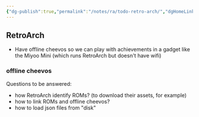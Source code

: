 ```yaml
---
{"dg-publish":true,"permalink":"/notes/ra/todo-retro-arch/","dgHomeLink":true,"dgPassFrontmatter":false}
---
```


## RetroArch
- Have offline cheevos so we can play with achievements in a gadget like the Miyoo Mini (which runs RetroArch but doesn't have wifi)


### offline cheevos

Questions to be answered:

- how RetroArch identify ROMs? (to download their assets, for example)
- how to link ROMs and offline cheevos?
- how to load json files from "disk"

